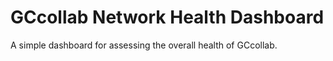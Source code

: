 GCcollab Network Health Dashboard
=================================
A simple dashboard for assessing the overall health of GCcollab.